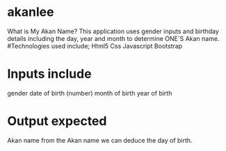 # akanlee
What is My Akan Name?
This application uses gender inputs and birthday details including the day, year and month to determine ONE`S Akan name.
#Technologies used include;
  Html5
  Css
  Javascript
  Bootstrap
# Inputs include
 gender
 date of birth (number)
 month of birth
 year of birth
# Output expected
  Akan name
  from the Akan name we can deduce the day of birth.

